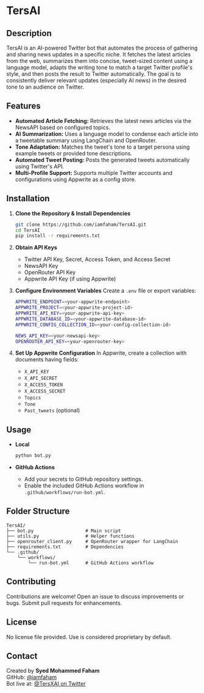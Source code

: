 # TersAI

## Description

TersAI is an AI-powered Twitter bot that automates the process of gathering and sharing news updates in a specific niche. It fetches the latest articles from the web, summarizes them into concise, tweet-sized content using a language model, adapts the writing tone to match a target Twitter profile's style, and then posts the result to Twitter automatically. The goal is to consistently deliver relevant updates (especially AI news) in the desired tone to an audience on Twitter.

## Features

- **Automated Article Fetching:** Retrieves the latest news articles via the NewsAPI based on configured topics.
- **AI Summarization:** Uses a language model to condense each article into a tweetable summary using LangChain and OpenRouter.
- **Tone Adaptation:** Matches the tweet's tone to a target persona using example tweets or provided tone descriptions.
- **Automated Tweet Posting:** Posts the generated tweets automatically using Twitter's API.
- **Multi-Profile Support:** Supports multiple Twitter accounts and configurations using Appwrite as a config store.

## Installation

1. **Clone the Repository & Install Dependencies**
   ```bash
   git clone https://github.com/iamfaham/TersAI.git
   cd TersAI
   pip install -r requirements.txt
   ```

2. **Obtain API Keys**
   - Twitter API Key, Secret, Access Token, and Access Secret
   - NewsAPI Key
   - OpenRouter API Key
   - Appwrite API Key (if using Appwrite)

3. **Configure Environment Variables**
   Create a `.env` file or export variables:
   ```bash
   APPWRITE_ENDPOINT=<your-appwrite-endpoint>
   APPWRITE_PROJECT=<your-appwrite-project-id>
   APPWRITE_API_KEY=<your-appwrite-api-key>
   APPWRITE_DATABASE_ID=<your-appwrite-database-id>
   APPWRITE_CONFIG_COLLECTION_ID=<your-config-collection-id>

   NEWS_API_KEY=<your-newsapi-key>
   OPENROUTER_API_KEY=<your-openrouter-key>
   ```

4. **Set Up Appwrite Configuration**
   In Appwrite, create a collection with documents having fields:
   - `X_API_KEY`
   - `X_API_SECRET`
   - `X_ACCESS_TOKEN`
   - `X_ACCESS_SECRET`
   - `Topics`
   - `Tone`
   - `Past_tweets` (optional)

## Usage

- **Local**
   ```bash
   python bot.py
   ```

- **GitHub Actions**
   - Add your secrets to GitHub repository settings.
   - Enable the included GitHub Actions workflow in `.github/workflows/run-bot.yml`.

## Folder Structure

```
TersAI/
├── bot.py                   # Main script
├── utils.py                 # Helper functions
├── openrouter_client.py     # OpenRouter wrapper for LangChain
├── requirements.txt         # Dependencies
└── .github/
    └── workflows/
        └── run-bot.yml      # GitHub Actions workflow
```

## Contributing

Contributions are welcome! Open an issue to discuss improvements or bugs. Submit pull requests for enhancements.

## License

No license file provided. Use is considered proprietary by default.

## Contact

Created by **Syed Mohammed Faham**  
GitHub: [@iamfaham](https://github.com/iamfaham)  
Bot live at: [@TersXAI on Twitter](https://x.com/TersXAI)
